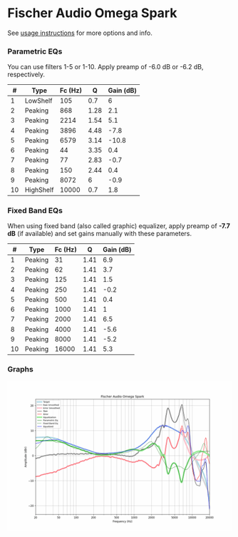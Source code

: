 # Fischer Audio Omega Spark
See [usage instructions](https://github.com/jaakkopasanen/AutoEq#usage) for more options and info.

### Parametric EQs
You can use filters 1-5 or 1-10. Apply preamp of -6.0 dB or -6.2 dB, respectively.

|   # | Type      |   Fc (Hz) |    Q |   Gain (dB) |
|-----|-----------|-----------|------|-------------|
|   1 | LowShelf  |       105 | 0.7  |         6   |
|   2 | Peaking   |       868 | 1.28 |         2.1 |
|   3 | Peaking   |      2214 | 1.54 |         5.1 |
|   4 | Peaking   |      3896 | 4.48 |        -7.8 |
|   5 | Peaking   |      6579 | 3.14 |       -10.8 |
|   6 | Peaking   |        44 | 3.35 |         0.4 |
|   7 | Peaking   |        77 | 2.83 |        -0.7 |
|   8 | Peaking   |       150 | 2.44 |         0.4 |
|   9 | Peaking   |      8072 | 6    |        -0.9 |
|  10 | HighShelf |     10000 | 0.7  |         1.8 |

### Fixed Band EQs
When using fixed band (also called graphic) equalizer, apply preamp of **-7.7 dB** (if available) and set gains manually with these parameters.

|   # | Type    |   Fc (Hz) |    Q |   Gain (dB) |
|-----|---------|-----------|------|-------------|
|   1 | Peaking |        31 | 1.41 |         6.9 |
|   2 | Peaking |        62 | 1.41 |         3.7 |
|   3 | Peaking |       125 | 1.41 |         1.5 |
|   4 | Peaking |       250 | 1.41 |        -0.2 |
|   5 | Peaking |       500 | 1.41 |         0.4 |
|   6 | Peaking |      1000 | 1.41 |         1   |
|   7 | Peaking |      2000 | 1.41 |         6.5 |
|   8 | Peaking |      4000 | 1.41 |        -5.6 |
|   9 | Peaking |      8000 | 1.41 |        -5.2 |
|  10 | Peaking |     16000 | 1.41 |         5.3 |

### Graphs
![](./Fischer%20Audio%20Omega%20Spark.png)
